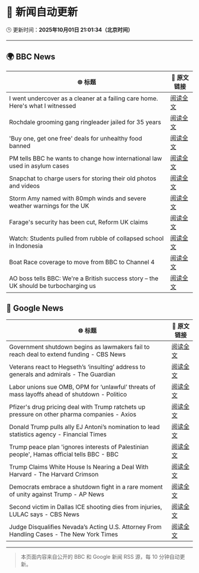 # 🧠 新闻自动更新

🕒 更新时间：**2025年10月01日 21:01:34（北京时间）**

---

## 🌍 BBC News

| 🌐 标题 | 🔗 原文链接 |
|--------|-------------|
| I went undercover as a cleaner at a failing care home. Here's what I witnessed | [阅读全文](https://www.bbc.com/news/articles/c4g78yj2v2go?at_medium=RSS&at_campaign=rss) |
| Rochdale grooming gang ringleader jailed for 35 years | [阅读全文](https://www.bbc.com/news/articles/c36k2595k69o?at_medium=RSS&at_campaign=rss) |
| 'Buy one, get one free' deals for unhealthy food banned | [阅读全文](https://www.bbc.com/news/articles/c89d54gv44qo?at_medium=RSS&at_campaign=rss) |
| PM tells BBC he wants to change how international law used in asylum cases | [阅读全文](https://www.bbc.com/news/articles/cd72p30v574o?at_medium=RSS&at_campaign=rss) |
| Snapchat to charge users for storing their old photos and videos | [阅读全文](https://www.bbc.com/news/articles/cz69238p5p8o?at_medium=RSS&at_campaign=rss) |
| Storm Amy named with 80mph winds and severe weather warnings for the UK | [阅读全文](https://www.bbc.com/weather/articles/cy042drenj8o?at_medium=RSS&at_campaign=rss) |
| Farage's security has been cut, Reform UK claims | [阅读全文](https://www.bbc.com/news/articles/cj4ypey88kdo?at_medium=RSS&at_campaign=rss) |
| Watch: Students pulled from rubble of collapsed school in Indonesia | [阅读全文](https://www.bbc.com/news/videos/cn5qpeq2rx9o?at_medium=RSS&at_campaign=rss) |
| Boat Race coverage to move from BBC to Channel 4 | [阅读全文](https://www.bbc.com/news/articles/cjr5p110823o?at_medium=RSS&at_campaign=rss) |
| AO boss tells BBC: We're a British success story – the UK should be turbocharging us | [阅读全文](https://www.bbc.com/news/articles/c8exj892085o?at_medium=RSS&at_campaign=rss) |

## 📰 Google News

| 🌐 标题 | 🔗 原文链接 |
|--------|-------------|
| Government shutdown begins as lawmakers fail to reach deal to extend funding - CBS News | [阅读全文](https://news.google.com/rss/articles/CBMilgFBVV95cUxOb1BkaFFldE9NdmhxU1h1VVFzMzBCQUhNYzlKU2dIWU1FMDhDTkhicS1fOWhxUS1QcDlzYlhuOUhrVl85V3hkOV9McWZIY3Rzay0tMUtqTzBrT2pvWnBIaFdCT2xwcWVwNHVHX29CQ21yZGstN3B0eDJKV2M4WDFheVZoT1hYVjJTZUxnbFRWOWN4S2hnaFHSAZsBQVVfeXFMTm5Cb05NUkNlUG5NdUpqc1U0RVdSUk95SW41b2dhcHVfNURPN1ByZFRuRjFNQnJYOFc2U1l0ZzQ1aW1UdXdjVnZLalZFV1ZvUzYyakNOOEw0N2RyVzBXajhTd1BUQ3NZX25fZzl2NlFvZkVHQTJZaV84TzFrZmxHVk9aMFRFNkxQamg0c0U4UllSWk1IMzRRY3h5a28?oc=5) |
| Veterans react to Hegseth’s ‘insulting’ address to generals and admirals - The Guardian | [阅读全文](https://news.google.com/rss/articles/CBMilgFBVV95cUxOYzhkQnBfS3dmblNzRDVIeG9Sa0lwNHIweFFmTFphWTBPWDQzYWZfbWp2V1J0alRJaDlRei13MTUxd3ctVXFxRmpMVW9URnBCd3FRLXdwenpQQ1hycW1hRWhTQW9CLWhGUXVReEtUREpPWW1nYmp6RHV5VGJTdlVxcVhMSV9kRDlXdC1ZbkNNdmNrdGl6S1E?oc=5) |
| Labor unions sue OMB, OPM for ‘unlawful’ threats of mass layoffs ahead of shutdown - Politico | [阅读全文](https://news.google.com/rss/articles/CBMif0FVX3lxTE5CS052cDhHMlo2ak56dVh1WEk4OGRoanJaRVp6bHJzODZIcEpZOE9zR0ZiR0NJb2xnWk1aTVFSVm8yaVYweFZRZWZ2ZjBndmVyaWRmTDM4NzBZWFd6MmtlVUZtX3lKbXlRbzJGcjItZnpIdUZxcGFvX0oydkJKUU0?oc=5) |
| Pfizer's drug pricing deal with Trump ratchets up pressure on other pharma companies - Axios | [阅读全文](https://news.google.com/rss/articles/CBMic0FVX3lxTFA2UlR5OW9ISG1mNXo3MktWVWsyQlBjNExoMlhKZ3I5V0tXbnZ6MC03TVZnVzAzTkF6bVVqWm1PVzhYNldWdDJwMlVvSmgtbW1Zb1RBSTQ2R0tUX3ZnN0JhLTFMRnQ4RUxJUi1UR1R4ckcydEE?oc=5) |
| Donald Trump pulls ally EJ Antoni’s nomination to lead statistics agency - Financial Times | [阅读全文](https://news.google.com/rss/articles/CBMicEFVX3lxTFB2NllhdUFuU2RpeGlxUE1aakpEaFJQRHhIRWdRcWtKcGdETHhQeV9vdWVkWGNQZmRLQnNjY21YejA2TW1lSmV3alZNeVY0TXlYODdlTFJleFRkdHVUZmFlMG9zRDM5ZGV3bTdkTldIN2c?oc=5) |
| Trump peace plan 'ignores interests of Palestinian people', Hamas official tells BBC - BBC | [阅读全文](https://news.google.com/rss/articles/CBMiWkFVX3lxTE9Fc2dMblpqOTdiVDRpVmQ3S241aUNuVmk3UEN2LWFQQkdwcGtrM3ZzR3ZFVm5MZUUzdGROLU8zVDc4aUhLR0h5bWRpTWJLUldaV3pBVG1jbWpuZ9IBX0FVX3lxTE1kdVhPLUJzdEVUSGZFemFXSmJZVDVqTVRpaVo5aWFGTHhndjN0eW9iS1JrTU1nR2U2cTU3TWNwZ1U1Uk9kUnJvT1U2a2l0YXU3dDV0Sm4wb1Y1bXVxOVRF?oc=5) |
| Trump Claims White House Is Nearing a Deal With Harvard - The Harvard Crimson | [阅读全文](https://news.google.com/rss/articles/CBMieEFVX3lxTE5WT0hQMFZRWERQZGRnc0M2dGN1Ynhyc1VtX3JZTEM4aFpScko4Yk93Z25xRnZYcjZ2RUY1dnRCZTl4VW1YUzY4b1J0STd4NUxnd0NRT3c0R3JMWjhpRWtfVW9Ub1lLamUwT2dGeFJXUDN5aHBoenJCdQ?oc=5) |
| Democrats embrace a shutdown fight in a rare moment of unity against Trump - AP News | [阅读全文](https://news.google.com/rss/articles/CBMiswFBVV95cUxQVW84QnRuNjljSVZWNkkzQ2hwT3UzVjZCYzN0UkV0bHNtYlhEY19fSUlsNVdqdTJrY1hOVlRBZXF5a29VWGFwU0g5UE1qYmpSLXZ3Ni1ITXJHSFJvUUgyeU8zVm9SMHFYN3dIc0s5a0dwMEpiWWpCUjZNbXpHSnJ1ZTJVdU5nREZjeGFwalo0S1lJRXVKSWgta1FsSElxbFRzRDRPZEM4aEc4elF5TkhmVFJzMA?oc=5) |
| Second victim in Dallas ICE shooting dies from injuries, LULAC says - CBS News | [阅读全文](https://news.google.com/rss/articles/CBMinwFBVV95cUxPQlF2NlpBTlhkYWJMWXFIVlc0YW1vTXRaZ29ta1BVd3dwbkgtTmhpZTJJTnliTGVwaEh1cV9MNG85SFhFRFZqRHhaUHc2M21iMWdXT3ozQk1yajZSTVBzUkVob0w0SUN0U09aSnBxNmh4ZEotRXFKUlFEYjdRWTc1OUxodFoweE5PdjlYRWJtS21kQVlMSTZDU2pIM1g1OWM?oc=5) |
| Judge Disqualifies Nevada’s Acting U.S. Attorney From Handling Cases - The New York Times | [阅读全文](https://news.google.com/rss/articles/CBMikwFBVV95cUxNUUI1MDNwVVQyTHA0clZKUjVZUGlDVDdJUl9xbVJmejNOVnZZQ2hfNTNkdDJwb3BieFBhX2NSS0Q3NnI1SFZwLU85UXZvZG1SUlltSi1fRHdMcjJWNl82ellVM1VfY003Zm8zdXhNVnZmYkJWaEVlRGFhQzZpVmlSRlg4OVlxaWI5RFJRNXRyNXJnQnM?oc=5) |

---
> 本页面内容来自公开的 BBC 和 Google 新闻 RSS 源，每 10 分钟自动更新。